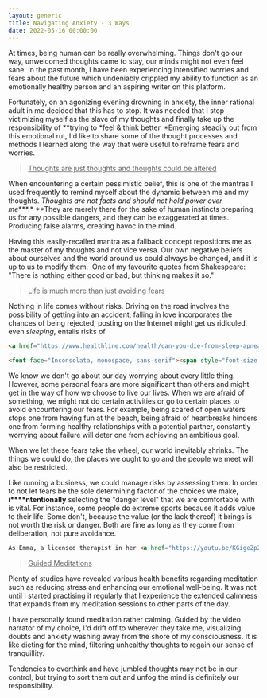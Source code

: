 ```yaml
---
layout: generic
title: Navigating Anxiety - 3 Ways
date: 2022-05-16 00:00:00
---
```

At times, being human can be really overwhelming. Things don't go our way, unwelcomed thoughts came to stay, our minds might not even feel sane. In the past month, I have been experiencing intensified worries and fears about the future which undeniably crippled my ability to function as an emotionally healthy person and an aspiring writer on this platform.&nbsp;

Fortunately, on an agonizing evening drowning in anxiety, the inner rational adult in me decided that this has to stop. It was needed that I stop victimizing myself as the slave of my thoughts and finally take up the responsibility of&nbsp;*​​​​​​*trying to&nbsp;*feel & think better.&nbsp;*Emerging steadily out from this emotional rut, I'd like to share some of the thought processes and methods I learned along the way that were useful to reframe fears and worries.&nbsp;

> <u>Thoughts are just thoughts and thoughts could be altered</u>

When encountering a certain pessimistic belief, this is one of the mantras I used frequently to remind myself about the dynamic between me and my thoughts.&nbsp;*Thoughts are not facts and should not hold power over me****.*&nbsp;**They are merely there for the sake of human instincts preparing us for any possible dangers, and they can be exaggerated at times. Producing false alarms, creating havoc in the mind.&nbsp;

Having this easily-recalled mantra as a fallback concept repositions me as the master of my thoughts and not vice versa. Our own negative beliefs about ourselves and the world around us could always be changed, and it is up to us to modify them.&nbsp; One of my favourite quotes from Shakespeare: "There is nothing either good or bad, but thinking makes it so."

> <u>Life is much more than just avoiding fears</u>

Nothing in life comes without risks. Driving on the road involves the possibility of getting into an accident, falling in love incorporates the chances of being rejected, posting on the Internet might get us ridiculed, even&nbsp;*sleeping*, entails risks of&nbsp;

```html
<a href="https://www.healthline.com/health/can-you-die-from-sleep-apnea"> dying. </a>

<font face="Inconsolata, monospace, sans-serif"><span style="font-size: 15.3px; white-space: pre-wrap; background-color: rgb(238, 238, 238);">​​​​​​</span></font>
```

We know we don't go about our day worrying about every little thing. However, some personal fears are more significant than others and might get in the way of how we choose to live our lives. When we are afraid of something, we might not do certain activities or go to certain places to avoid encountering our fears. For example, being scared of open waters stops one from having fun at the beach, being afraid of heartbreaks hinders one from forming healthy relationships with a potential partner, constantly worrying about failure will deter one from achieving an ambitious goal.

When we let these fears take the wheel, our world inevitably shrinks. The things we could do, the places we ought to go and the people we meet will also be restricted.&nbsp;

Like running a business, we could manage risks by assessing them. In order to not let fears be the sole determining factor of the choices we make, ​​​​​**i****ntentionally** selecting the "danger level" that we are comfortable with is vital. For instance, some people do extreme sports because it adds value to their life. Some don't, because the value (or the lack thereof) it brings is not worth the risk or danger. Both are fine as long as they come from deliberation, not pure avoidance.

```html
As Emma, a licensed therapist in her <a href="https://youtu.be/KGigeZp2Pls"> video </a> (which I should give credit for enlightening me) said, "It's a much greater risk to live your life in fear and reacting only to anxiety and trying to avoid anxiety in such a way that you no longer have a choice in your life. You're not choosing what you want to be doing in your life, you're choosing just to avoid anxiety."
```

> <u>Guided Meditations</u>

Plenty of studies have revealed various health benefits regarding meditation such as reducing stress and enhancing our emotional well-being. It was not until I started practising it regularly that I experience the extended calmness that expands from my meditation sessions to other parts of the day.&nbsp;

I have personally found meditation rather calming. Guided by the video narrator of my choice, I'd drift off to wherever they take me, visualizing doubts and anxiety washing away from the shore of my consciousness. It is like dieting for the mind, filtering unhealthy thoughts to regain our sense of tranquillity.&nbsp;

Tendencies to overthink and have jumbled thoughts may not be in our control, but trying to sort them out and unfog the mind is definitely our responsibility.&nbsp;
